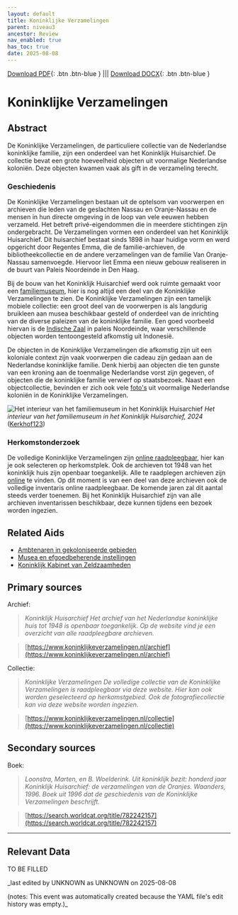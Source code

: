 ```yaml
---
layout: default
title: Koninklijke Verzamelingen
parent: niveau3
ancestor: Review
nav_enabled: true
has_toc: true
date: 2025-08-08
--- 
```



[Download PDF](https://raw.githubusercontent.com/colonial-heritage/research-guides-dev/refs/heads/main/EXPORTS/review/PDF/niveau3/Dutch/_KoninklijkeVerzamelingen.pdf){: .btn .btn-blue } |||    [Download DOCX](https://raw.githubusercontent.com/colonial-heritage/research-guides-dev/refs/heads/main/EXPORTS/review/DOCX/niveau3/Dutch/_KoninklijkeVerzamelingen.docx){: .btn .btn-blue }


# Koninklijke Verzamelingen


## Abstract

De Koninklijke Verzamelingen, de particuliere collectie van de Nederlandse koninklijke familie, zijn een onderdeel van het Koninklijk Huisarchief. De collectie bevat een grote hoeveelheid objecten uit voormalige Nederlandse koloniën. Deze objecten kwamen vaak als gift in de verzameling terecht.

### Geschiedenis

De Koninklijke Verzamelingen bestaan uit de optelsom van voorwerpen en archieven die leden van de geslachten Nassau en Oranje-Nassau en de mensen in hun directe omgeving in de loop van vele eeuwen hebben verzameld. Het betreft privé-eigendommen die in meerdere stichtingen zijn ondergebracht. De Verzamelingen vormen een onderdeel van het Koninklijk Huisarchief. Dit huisarchief bestaat sinds 1898 in haar huidige vorm en werd opgericht door Regentes Emma, die de familie-archieven, de bibliotheekcollectie en de andere verzamelingen van de familie Van Oranje-Nassau samenvoegde. Hiervoor liet Emma een nieuw gebouw realiseren in de buurt van Paleis Noordeinde in Den Haag.

Bij de bouw van het Koninklijk Huisarchief werd ook ruimte gemaakt voor een [familiemuseum](https://www.koninklijkeverzamelingen.nl/verhalen/het-koninklijk-huisarchief), hier is nog altijd een deel van de Koninklijke Verzamelingen te zien. De Koninklijke Verzamelingen zijn een tamelijk mobiele collectie: een groot deel van de voorwerpen is als langdurig bruikleen aan musea beschikbaar gesteld of onderdeel van de inrichting van de diverse paleizen van de koninklijke familie. Een goed voorbeeld hiervan is de [Indische Zaal](https://www.koninklijkeverzamelingen.nl/verhalen/de-indische-zaal) in paleis Noordeinde, waar verschillende objecten worden tentoongesteld afkomstig uit Indonesië. 

De objecten in de Koninklijke Verzamelingen die afkomstig zijn uit een koloniale context zijn vaak voorwerpen die cadeau zijn gedaan aan de Nederlandse koninklijke familie. Denk hierbij aan objecten die ten gunste van een kroning aan de toenmalige Nederlandse vorst zijn gegeven, of objecten die de koninklijke familie verwierf op staatsbezoek. Naast een objectcollectie, bevinden er zich ook vele [foto's](https://www.koninklijkeverzamelingen.nl/collectie?collecties=fotografie) uit voormalige Nederlandse koloniën in de Koninklijke Verzamelingen.

![Het interieur van het familiemuseum in het Koninklijk Huisarchief](https://upload.wikimedia.org/wikipedia/commons/8/8e/Koninklijk_Huisarchief_2024.jpg)
_Het interieur van het familiemuseum in het Koninklijk Huisarchief, 2024_ ([Kerkhof123](https://commons.wikimedia.org/wiki/File:Koninklijk_Huisarchief_2024.jpg))

### Herkomstonderzoek

De volledige Koninklijke Verzamelingen zijn [online raadpleegbaar](https://www.koninklijkeverzamelingen.nl/collectie), hier kan je ook selecteren op herkomstplek. Ook de archieven tot 1948 van het koninklijk huis zijn openbaar toegankelijk. Alle te raadplegen archieven zijn [online](https://www.koninklijkeverzamelingen.nl/archief) te vinden. Op dit moment is van een deel van deze archieven ook de volledige inventaris online raadpleegbaar. De komende jaren zal dit aantal steeds verder toenemen. Bij het Koninklijk Huisarchief zijn van alle archieven inventarissen beschikbaar, deze kunnen tijdens een bezoek worden ingezien.


## Related Aids

 - [Ambtenaren in gekoloniseerde gebieden](niveau2/Dutch/CivilServants_20240320.yml)  
 - [Musea en efgoedbeherende instellingen](niveau2/Dutch/Museum_20250113.yml)  
 - [Koninklijk Kabinet van Zeldzaamheden](niveau3/Dutch/KKZ_20240313.yml)  

## Primary sources

Archief:
  > *Koninklijk Huisarchief*
  > _Het archief van het Nederlandse koninklijke huis tot 1948 is openbaar toegankelijk. Op de website vind je een overzicht van alle raadpleegbare archieven._  

  > [https://www.koninklijkeverzamelingen.nl/archief](https://www.koninklijkeverzamelingen.nl/archief)

Collectie:
  > *Koninklijke Verzamelingen*
  > _De volledige collectie van de Koninklijke Verzamelingen is raadpleegbaar via deze website. Hier kan ook worden geselecteerd op herkomstgebied. Ook de fotografiecollectie kan via deze website worden ingezien._  

  > [https://www.koninklijkeverzamelingen.nl/collectie](https://www.koninklijkeverzamelingen.nl/collectie)

## Secondary sources

Boek:
  > *Loonstra, Marten, en B. Woelderink. Uit koninklijk bezit: honderd jaar Koninklijk Huisarchief: de verzamelingen van de Oranjes. Waanders, 1996.*
  > _Boek uit 1996 dat de geschiedenis van de Koninklijke Verzamelingen beschrijft._  

  > [https://search.worldcat.org/title/782242157](https://search.worldcat.org/title/782242157)



---
## Relevant Data 
TO BE FILLED

_last edited by UNKNOWN as UNKNOWN on 2025-08-08

(notes: This event was automatically created because the YAML file's edit history was empty.)_
        